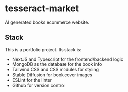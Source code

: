 # tesseract-market

AI generated books ecommerce website.

## Stack

This is a portfolio project. Its stack is:

- NextJS and Typescript for the frontend/backend logic
- MongoDB as the database for the book info
- Tailwind CSS and CSS modules for styling
- Stable Diffusion for book cover images
- ESLint for the linter
- Github for version control

